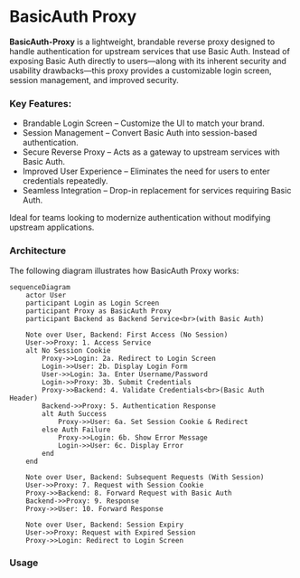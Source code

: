 # BasicAuth Proxy

**BasicAuth-Proxy** is a lightweight, brandable reverse proxy designed to handle authentication for upstream services that use Basic Auth. Instead of exposing Basic Auth directly to users—along with its inherent security and usability drawbacks—this proxy provides a customizable login screen, session management, and improved security.

### Key Features:

* Brandable Login Screen – Customize the UI to match your brand.
* Session Management – Convert Basic Auth into session-based authentication.
* Secure Reverse Proxy – Acts as a gateway to upstream services with Basic Auth.
* Improved User Experience – Eliminates the need for users to enter credentials repeatedly.
* Seamless Integration – Drop-in replacement for services requiring Basic Auth.

Ideal for teams looking to modernize authentication without modifying upstream applications.

### Architecture

The following diagram illustrates how BasicAuth Proxy works:

```mermaid
sequenceDiagram
    actor User
    participant Login as Login Screen
    participant Proxy as BasicAuth Proxy
    participant Backend as Backend Service<br>(with Basic Auth)

    Note over User, Backend: First Access (No Session)
    User->>Proxy: 1. Access Service
    alt No Session Cookie
        Proxy->>Login: 2a. Redirect to Login Screen
        Login->>User: 2b. Display Login Form
        User->>Login: 3a. Enter Username/Password
        Login->>Proxy: 3b. Submit Credentials
        Proxy->>Backend: 4. Validate Credentials<br>(Basic Auth Header)
        Backend->>Proxy: 5. Authentication Response
        alt Auth Success
            Proxy->>User: 6a. Set Session Cookie & Redirect
        else Auth Failure
            Proxy->>Login: 6b. Show Error Message
            Login->>User: 6c. Display Error
        end
    end

    Note over User, Backend: Subsequent Requests (With Session)
    User->>Proxy: 7. Request with Session Cookie
    Proxy->>Backend: 8. Forward Request with Basic Auth
    Backend->>Proxy: 9. Response
    Proxy->>User: 10. Forward Response

    Note over User, Backend: Session Expiry
    User->>Proxy: Request with Expired Session
    Proxy->>Login: Redirect to Login Screen
```

### Usage
